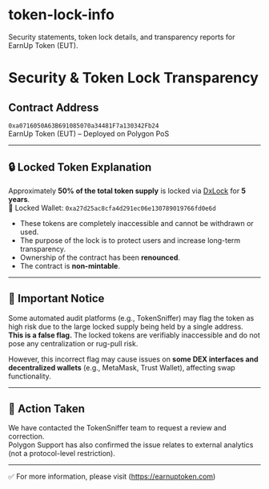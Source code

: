 # token-lock-info
Security statements, token lock details, and transparency reports for EarnUp Token (EUT).
# Security & Token Lock Transparency

## Contract Address
`0xa0716050A63B691085070a34481F7a130342Fb24`  
EarnUp Token (EUT) – Deployed on Polygon PoS

---

## 🔒 Locked Token Explanation

Approximately **50% of the total token supply** is locked via [DxLock](https://dx.app/dxlock/view/token-locker?address=0xa27d25ac8cfa4d291ec06e130789019766fd0e6d&chain=137) for **5 years**.  
🔐 Locked Wallet: `0xa27d25ac8cfa4d291ec06e130789019766fd0e6d`

- These tokens are completely inaccessible and cannot be withdrawn or used.
- The purpose of the lock is to protect users and increase long-term transparency.
- Ownership of the contract has been **renounced**.
- The contract is **non-mintable**.

---

## 🛑 Important Notice

Some automated audit platforms (e.g., TokenSniffer) may flag the token as high risk due to the large locked supply being held by a single address.  
**This is a false flag.** The locked tokens are verifiably inaccessible and do not pose any centralization or rug-pull risk.

However, this incorrect flag may cause issues on **some DEX interfaces and decentralized wallets** (e.g., MetaMask, Trust Wallet), affecting swap functionality.

---

## 📝 Action Taken

We have contacted the TokenSniffer team to request a review and correction.  
Polygon Support has also confirmed the issue relates to external analytics (not a protocol-level restriction).

---

✅ For more information, please visit (https://earnuptoken.com)
